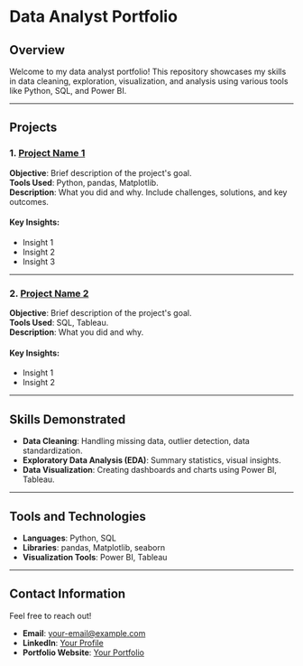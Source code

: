 # Data Analyst Portfolio

## Overview
Welcome to my data analyst portfolio! This repository showcases my skills in data cleaning, exploration, visualization, and analysis using various tools like Python, SQL, and Power BI.

---

## Projects

### 1. [Project Name 1](link-to-project-folder)
**Objective**: Brief description of the project's goal.  
**Tools Used**: Python, pandas, Matplotlib.  
**Description**: What you did and why. Include challenges, solutions, and key outcomes.

#### Key Insights:
- Insight 1
- Insight 2
- Insight 3

---

### 2. [Project Name 2](link-to-project-folder)
**Objective**: Brief description of the project's goal.  
**Tools Used**: SQL, Tableau.  
**Description**: What you did and why.

#### Key Insights:
- Insight 1
- Insight 2

---

## Skills Demonstrated
- **Data Cleaning**: Handling missing data, outlier detection, data standardization.
- **Exploratory Data Analysis (EDA)**: Summary statistics, visual insights.
- **Data Visualization**: Creating dashboards and charts using Power BI, Tableau.

---

## Tools and Technologies
- **Languages**: Python, SQL
- **Libraries**: pandas, Matplotlib, seaborn
- **Visualization Tools**: Power BI, Tableau

---

## Contact Information
Feel free to reach out!
- **Email**: your-email@example.com
- **LinkedIn**: [Your Profile](link-to-linkedin-profile)
- **Portfolio Website**: [Your Portfolio](link-to-portfolio-website)

